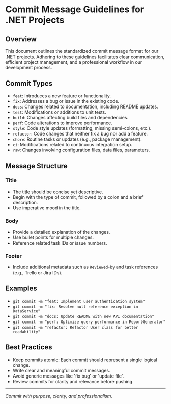 
# Commit Message Guidelines for .NET Projects

## Overview
This document outlines the standardized commit message format for our .NET projects. Adhering to these guidelines facilitates clear communication, efficient project management, and a professional workflow in our development process.

## Commit Types
- `feat`: Introduces a new feature or functionality.
- `fix`: Addresses a bug or issue in the existing code.
- `docs`: Changes related to documentation, including README updates.
- `test`: Modifications or additions to unit tests.
- `build`: Changes affecting build files and dependencies.
- `perf`: Code alterations to improve performance.
- `style`: Code style updates (formatting, missing semi-colons, etc.).
- `refactor`: Code changes that neither fix a bug nor add a feature.
- `chore`: Routine tasks or updates (e.g., package management).
- `ci`: Modifications related to continuous integration setup.
- `raw`: Changes involving configuration files, data files, parameters.

## Message Structure
### Title
- The title should be concise yet descriptive.
- Begin with the type of commit, followed by a colon and a brief description.
- Use imperative mood in the title.

### Body
- Provide a detailed explanation of the changes.
- Use bullet points for multiple changes.
- Reference related task IDs or issue numbers.

### Footer
- Include additional metadata such as `Reviewed-by` and task references (e.g., Trello or Jira IDs).

## Examples
- `git commit -m "feat: Implement user authentication system"`
- `git commit -m "fix: Resolve null reference exception in DataService"`
- `git commit -m "docs: Update README with new API documentation"`
- `git commit -m "perf: Optimize query performance in ReportGenerator"`
- `git commit -m "refactor: Refactor User class for better readability"`

## Best Practices
- Keep commits atomic: Each commit should represent a single logical change.
- Write clear and meaningful commit messages.
- Avoid generic messages like 'fix bug' or 'update file'.
- Review commits for clarity and relevance before pushing.

---

*Commit with purpose, clarity, and professionalism.*
